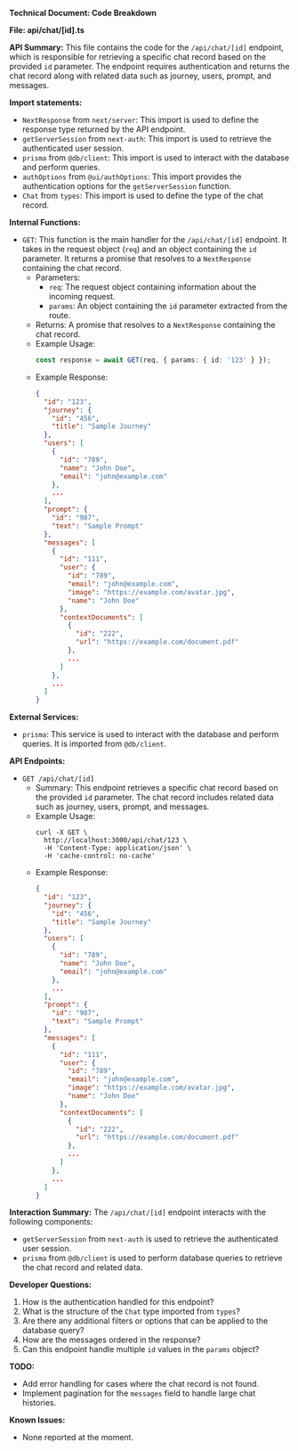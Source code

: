 **Technical Document: Code Breakdown**

**File: api/chat/[id].ts**

**API Summary:**
This file contains the code for the `/api/chat/[id]` endpoint, which is responsible for retrieving a specific chat record based on the provided `id` parameter. The endpoint requires authentication and returns the chat record along with related data such as journey, users, prompt, and messages.

**Import statements:**
- `NextResponse` from `next/server`: This import is used to define the response type returned by the API endpoint.
- `getServerSession` from `next-auth`: This import is used to retrieve the authenticated user session.
- `prisma` from `@db/client`: This import is used to interact with the database and perform queries.
- `authOptions` from `@ui/authOptions`: This import provides the authentication options for the `getServerSession` function.
- `Chat` from `types`: This import is used to define the type of the chat record.

**Internal Functions:**
- `GET`: This function is the main handler for the `/api/chat/[id]` endpoint. It takes in the request object (`req`) and an object containing the `id` parameter. It returns a promise that resolves to a `NextResponse` containing the chat record.
  - Parameters:
    - `req`: The request object containing information about the incoming request.
    - `params`: An object containing the `id` parameter extracted from the route.
  - Returns: A promise that resolves to a `NextResponse` containing the chat record.
  - Example Usage:
    ```typescript
    const response = await GET(req, { params: { id: '123' } });
    ```
  - Example Response:
    ```json
    {
      "id": "123",
      "journey": {
        "id": "456",
        "title": "Sample Journey"
      },
      "users": [
        {
          "id": "789",
          "name": "John Doe",
          "email": "john@example.com"
        },
        ...
      ],
      "prompt": {
        "id": "987",
        "text": "Sample Prompt"
      },
      "messages": [
        {
          "id": "111",
          "user": {
            "id": "789",
            "email": "john@example.com",
            "image": "https://example.com/avatar.jpg",
            "name": "John Doe"
          },
          "contextDocuments": [
            {
              "id": "222",
              "url": "https://example.com/document.pdf"
            },
            ...
          ]
        },
        ...
      ]
    }
    ```

**External Services:**
- `prisma`: This service is used to interact with the database and perform queries. It is imported from `@db/client`.

**API Endpoints:**
- `GET /api/chat/[id]`
  - Summary: This endpoint retrieves a specific chat record based on the provided `id` parameter. The chat record includes related data such as journey, users, prompt, and messages.
  - Example Usage:
    ```
    curl -X GET \
      http://localhost:3000/api/chat/123 \
      -H 'Content-Type: application/json' \
      -H 'cache-control: no-cache'
    ```
  - Example Response:
    ```json
    {
      "id": "123",
      "journey": {
        "id": "456",
        "title": "Sample Journey"
      },
      "users": [
        {
          "id": "789",
          "name": "John Doe",
          "email": "john@example.com"
        },
        ...
      ],
      "prompt": {
        "id": "987",
        "text": "Sample Prompt"
      },
      "messages": [
        {
          "id": "111",
          "user": {
            "id": "789",
            "email": "john@example.com",
            "image": "https://example.com/avatar.jpg",
            "name": "John Doe"
          },
          "contextDocuments": [
            {
              "id": "222",
              "url": "https://example.com/document.pdf"
            },
            ...
          ]
        },
        ...
      ]
    }
    ```

**Interaction Summary:**
The `/api/chat/[id]` endpoint interacts with the following components:
- `getServerSession` from `next-auth` is used to retrieve the authenticated user session.
- `prisma` from `@db/client` is used to perform database queries to retrieve the chat record and related data.

**Developer Questions:**
1. How is the authentication handled for this endpoint?
2. What is the structure of the `Chat` type imported from `types`?
3. Are there any additional filters or options that can be applied to the database query?
4. How are the messages ordered in the response?
5. Can this endpoint handle multiple `id` values in the `params` object?

**TODO:**
- Add error handling for cases where the chat record is not found.
- Implement pagination for the `messages` field to handle large chat histories.

**Known Issues:**
- None reported at the moment.